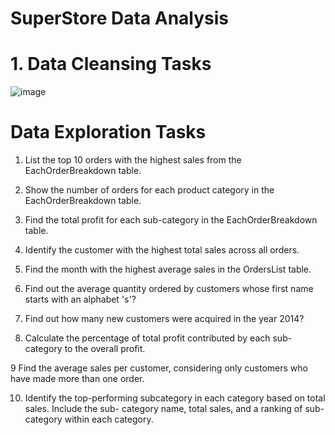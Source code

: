 # SuperStore Data Analysis 

# 1. Data Cleansing Tasks 

![image](https://github.com/Royalsivm/Superstore_Analysis_SQL_Project/assets/153700930/e3b5a71e-3d97-4349-ac05-77a022d2203d)

# Data Exploration Tasks

 
1. List the top 10 orders with the highest sales from the EachOrderBreakdown table.

2. Show the number of orders for each product category in the EachOrderBreakdown table.

3. Find the total profit for each sub-category in the EachOrderBreakdown table.

4. Identify the customer with the highest total sales across all orders.

5. Find the month with the highest average sales in the OrdersList table.

6. Find out the average quantity ordered by customers whose first name starts with an alphabet 's'?

7.  Find out how many new customers were acquired in the year 2014?

8. Calculate the percentage of total profit contributed by each sub-category to the overall profit.

9 Find the average sales per customer, considering only customers who have made more than one order.

10. Identify the top-performing subcategory in each category based on total sales. Include the sub- category name, total sales, and a ranking of sub-category within each category.
